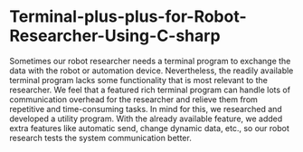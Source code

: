 # Terminal-plus-plus-for-Robot-Researcher-Using-C-sharp
Sometimes our robot researcher needs a terminal program to exchange the data with the robot or automation device. Nevertheless, the readily available terminal program lacks some functionality that is most relevant to the researcher. We feel that a featured rich terminal program can handle lots of communication overhead for the researcher and relieve them from repetitive and time-consuming tasks. In mind for this, we researched and developed a utility program. With the already available feature, we added extra features like automatic send, change dynamic data, etc., so our robot research tests the system communication better.
